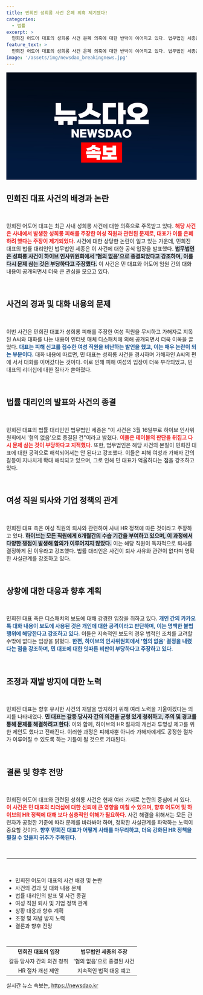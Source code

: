```yaml
---
title: 민희진 성희롱 사건 은폐 의혹 제기됐다!
categories:
  - 법률
excerpt: >
  민희진 어도어 대표의 성희롱 사건 은폐 의혹에 대한 반박이 이어지고 있다. 법무법인 세종은 혐의없음 판결을 강조하며 개인 대화 유출에 법적 대응을 시사했다. 민 대표의 입장은 과연 진실일까? 클릭해 확인해보세요!
feature_text: >
  민희진 어도어 대표의 성희롱 사건 은폐 의혹에 대한 반박이 이어지고 있다. 법무법인 세종은 혐의없음 판결을 강조하며 개인 대화 유출에 법적 대응을 시사했다. 민 대표의 입장은 과연 진실일까? 클릭해 확인해보세요!
image: '/assets/img/newsdao_breakingnews.jpg'
---
```


<p><img src="/assets/img/newsdao_breakingnews.jpg" alt="ranknews 속보" /></p>

<h2 data-ke-size="size26">민희진 대표 사건의 배경과 논란</h2>

<p data-ke-size="size16">&nbsp;</p>

<p>민희진 어도어 대표는 최근 사내 성희롱 사건에 대한 의혹으로 주목받고 있다. <b><span style="color: #ee2323;">해당 사건은 사내에서 발생한 성희롱 피해를 주장한 여성 직원과 관련된 문제로, 대표가 이를 은폐하려 했다는 주장이 제기되었다.</span></b> 사건에 대한 상당한 논란이 일고 있는 가운데, 민희진 대표의 법률 대리인인 법무법인 세종은 이 사건에 대한 공식 입장을 발표했다. <b><span style="background-color: #21538527;">법무법인은 성희롱 사건이 하이브 인사위원회에서 '혐의 없음'으로 종결되었다고 강조하며, 이를 다시 문제 삼는 것은 부당하다고 주장했다.</span></b> 이 사건은 민 대표와 어도어 임원 간의 대화 내용이 공개되면서 더욱 큰 관심을 모으고 있다. </p>

<p data-ke-size="size16">&nbsp;</p>

<h2 data-ke-size="size26">사건의 경과 및 대화 내용의 문제</h2>

<p data-ke-size="size16">&nbsp;</p>

<p>이번 사건은 민희진 대표가 성희롱 피해를 주장한 여성 직원을 무시하고 가해자로 지목된 A씨와 대화를 나눈 내용이 인터넷 매체 디스패치에 의해 공개되면서 더욱 이목을 끌었다. <b><span style="color: #1a5490;">대표는 피해 신고를 접수한 여성 직원을 비난하는 발언을 했고, 이는 매우 논란이 되는 부분이다.</span></b> 대화 내용에 따르면, 민 대표는 성희롱 사건을 경시하며 가해자인 A씨의 편에 서서 대화를 이어갔다는 것이다. 이로 인해 피해 여성의 입장이 더욱 부각되었고, 민 대표의 리더십에 대한 질타가 쏟아졌다. </p>

<p data-ke-size="size16">&nbsp;</p>

<h2 data-ke-size="size26">법률 대리인의 발표와 사건의 종결</h2>

<p data-ke-size="size16">&nbsp;</p>

<p>민희진 대표의 법률 대리인인 법무법인 세종은 "이 사건은 3월 16일부로 하이브 인사위원회에서 '혐의 없음'으로 종결된 건"이라고 밝혔다. <b><span style="color: #ee2323;">이들은 테이블의 판단을 뒤집고 다시 문제 삼는 것이 부당하다고 지적했다.</span></b> 또한, 법무법인은 해당 사건의 본질이 민희진 대표에 대한 공격으로 해석되어서는 안 된다고 강조했다. 이들은 피해 여성과 가해자 간의 갈등이 지나치게 확대 해석되고 있으며, 그로 인해 민 대표가 억울하다는 점을 강조하고 있다. </p>

<p data-ke-size="size16">&nbsp;</p>

<h2 data-ke-size="size26">여성 직원 퇴사와 기업 정책의 관계</h2>

<p data-ke-size="size16">&nbsp;</p>

<p>민희진 대표 측은 여성 직원의 퇴사와 관련하여 사내 HR 정책에 따른 것이라고 주장하고 있다. <b><span style="background-color: #21538527;">하이브는 모든 직원에게 6개월간의 수습 기간을 부여하고 있으며, 이 과정에서 다양한 쟁점이 발생해 합의가 이루어지지 않았다.</span></b> 이는 해당 직원이 독자적으로 퇴사를 결정하게 된 이유라고 강조했다. 법률 대리인은 사건이 퇴사 사유와 관련이 없다며 명확한 사실관계를 강조하고 있다. </p>

<p data-ke-size="size16">&nbsp;</p>

<h2 data-ke-size="size26">상황에 대한 대응과 향후 계획</h2>

<p data-ke-size="size16">&nbsp;</p>

<p>민희진 대표 측은 디스패치의 보도에 대해 강경한 입장을 취하고 있다. <b><span style="color: #1a5490;">개인 간의 카카오톡 대화 내용이 보도에 사용된 것은 개인에 대한 공격이라고 판단하며, 이는 명백한 불법행위에 해당한다고 강조하고 있다.</span></b> 이들은 지속적인 보도의 경우 법적인 조치를 고려할 수밖에 없다는 입장을 밝혔다. <b><span style="color: #1a5490;">한편, 하이브의 인사위원회에서 '혐의 없음' 결정을 내렸다는 점을 강조하며, 민 대표에 대한 잇따른 비판이 부당하다고 주장하고 있다.</span></b> </p>

<p data-ke-size="size16">&nbsp;</p>

<h2 data-ke-size="size26">조정과 재발 방지에 대한 노력</h2>

<p data-ke-size="size16">&nbsp;</p>

<p>민희진 대표는 향후 유사한 사건의 재발을 방지하기 위해 여러 노력을 기울이겠다는 의지를 나타내었다. <b><span style="background-color: #21538527;">민 대표는 갈등 당사자 간의 의견을 균형 있게 청취하고, 주의 및 경고를 통해 문제를 해결하려고 한다.</span></b> 이와 함께, 하이브의 HR 절차의 개선과 투명성 제고를 위한 제안도 했다고 전해진다. 이러한 과정은 피해자뿐 아니라 가해자에게도 공정한 절차가 이루어질 수 있도록 하는 기틀이 될 것으로 기대된다. </p>

<p data-ke-size="size16">&nbsp;</p>

<h2 data-ke-size="size26">결론 및 향후 전망</h2>

<p data-ke-size="size16">&nbsp;</p>

<p>민희진 어도어 대표와 관련된 성희롱 사건은 현재 여러 가지로 논란의 중심에 서 있다. <b><span style="color: #ee2323;">이 사건은 민 대표의 리더십에 대한 신뢰에 큰 영향을 미칠 수 있으며, 향후 어도어 및 하이브의 HR 정책에 대해 보다 심층적인 이해가 필요하다.</span></b> 사건 해결을 위해서는 모든 관련자가 공정한 기준에 따라 문제를 바라봐야 하며, 정확한 사실관계를 파악하는 노력이 중요할 것이다. <b><span style="color: #1a5490;">향후 민희진 대표가 어떻게 사태를 마무리하고, 더욱 강화된 HR 정책을 펼칠 수 있을지 귀추가 주목된다.</span></b> </p>

<p data-ke-size="size16">&nbsp;</p>

<hr style="border: 1px solid #ddd;"/>

<p data-ke-size="size16">&nbsp;</p>

<ul>
    <li>민희진 어도어 대표의 사건 배경 및 논란</li>
    <li>사건의 경과 및 대화 내용 문제</li>
    <li>법률 대리인의 발표 및 사건 종결</li>
    <li>여성 직원 퇴사 및 기업 정책 관계</li>
    <li>상황 대응과 향후 계획</li>
    <li>조정 및 재발 방지 노력</li>
    <li>결론과 향후 전망</li>
</ul>

<p data-ke-size="size16">&nbsp;</p>

<table style="width: 100%;">
    <tr>
        <td style="text-align: center; height: 17px;"><b>민희진 대표의 입장</b></td>
        <td style="text-align: center; height: 17px;"><b>법무법인 세종의 주장</b></td>
    </tr>
    <tr>
        <td style="text-align: center; height: 17px;">갈등 당사자 간의 의견 청취</td>
        <td style="text-align: center; height: 17px;">'혐의 없음'으로 종결된 사건</td>
    </tr>
    <tr>
        <td style="text-align: center; height: 17px;">HR 절차 개선 제안</td>
        <td style="text-align: center; height: 17px;">지속적인 법적 대응 예고</td>
    </tr>
</table>
실시간 뉴스 속보는, <a href="https://newsdao.kr" rel="dofollow">https://newsdao.kr</a>


